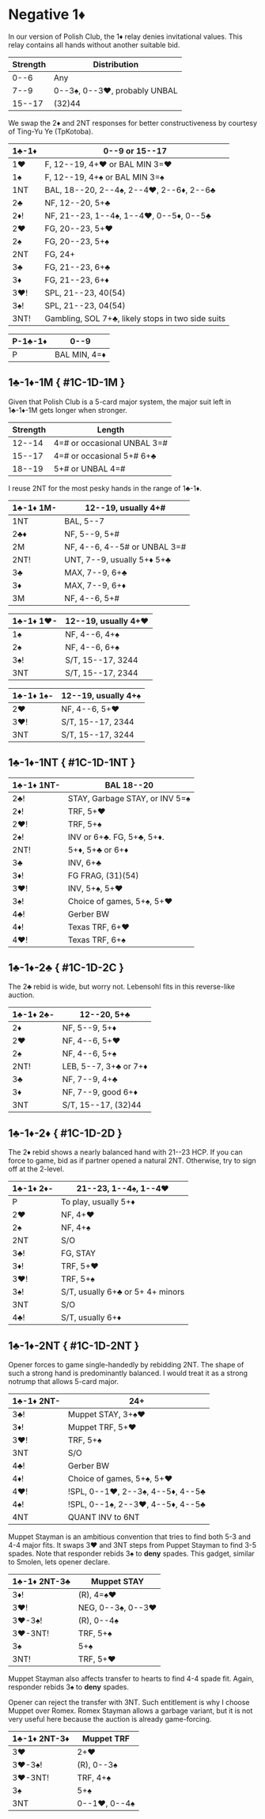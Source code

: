 # Negative 1♦

In our version of Polish Club, the 1♦ relay denies invitational values.  This
relay contains all hands without another suitable bid.

| Strength | Distribution |
|----------|--------------|
| 0--6     | Any
| 7--9     | 0--3♠, 0--3♥, probably UNBAL
| 15--17   | (32)44

We swap the 2♦ and 2NT responses for better constructiveness by courtesy of
Ting-Yu Ye (TpKotoba).

| 1♣-1♦ | 0--9 or 15--17 |
|-------|----------------|
| 1♥    | F, 12--19, 4+♥ or BAL MIN 3=♥
| 1♠    | F, 12--19, 4+♠ or BAL MIN 3=♠
| 1NT   | BAL, 18--20, 2--4♠, 2--4♥, 2--6♦, 2--6♣
| 2♣    | NF, 12--20, 5+♣
| 2♦!   | NF, 21--23, 1--4♠, 1--4♥, 0--5♦, 0--5♣
| 2♥    | FG, 20--23, 5+♥
| 2♠    | FG, 20--23, 5+♠
| 2NT   | FG, 24+
| 3♣    | FG, 21--23, 6+♣
| 3♦    | FG, 21--23, 6+♦
| 3♥!   | SPL, 21--23, 40(54)
| 3♠!   | SPL, 21--23, 04(54)
| 3NT!  | Gambling, SOL 7+♣, likely stops in two side suits

| P-1♣-1♦ | 0--9 |
|---------|------|
| P       | BAL MIN, 4=♦

## 1♣-1♦-1M { #1C-1D-1M }

Given that Polish Club is a 5-card major system, the major suit left in 1♣-1♦-1M
gets longer when stronger.

| Strength | Length |
|----------|--------|
| 12--14   | 4=# or occasional UNBAL 3=#
| 15--17   | 4=# or occasional 5+# 6+♣
| 18--19   | 5+# or UNBAL 4=#

I reuse 2NT for the most pesky hands in the range of 1♣-1♦.

| 1♣-1♦ 1M- | 12--19, usually 4+# |
|-----------|---------------------|
| 1NT       | BAL, 5--7
| 2♣♦       | NF, 5--9, 5+#
| 2M        | NF, 4--6, 4--5# or UNBAL 3=#
| 2NT!      | UNT, 7--9, usually 5+♦ 5+♣
| 3♣        | MAX, 7--9, 6+♣
| 3♦        | MAX, 7--9, 6+♦
| 3M        | NF, 4--6, 5+#

| 1♣-1♦ 1♥- | 12--19, usually 4+♥ |
|-----------|---------------------|
| 1♠        | NF, 4--6, 4+♠
| 2♠        | NF, 4--6, 6+♠
| 3♠!       | S/T, 15--17, 3244
| 3NT       | S/T, 15--17, 2344

| 1♣-1♦ 1♠- | 12--19, usually 4+♠ |
|-----------|---------------------|
| 2♥        | NF, 4--6, 5+♥
| 3♥!       | S/T, 15--17, 2344
| 3NT       | S/T, 15--17, 3244

## 1♣-1♦-1NT { #1C-1D-1NT }

| 1♣-1♦ 1NT-  | BAL 18--20 |
|-------------|------------|
| 2♣!         | STAY, Garbage STAY, or INV 5=♠
| 2♦!         | TRF, 5+♥
| 2♥!         | TRF, 5+♠
| 2♠!         | INV or 6+♣.  FG, 5+♣, 5+♦.
| 2NT!        | 5+♦, 5+♣ or 6+♦
| 3♣          | INV, 6+♣
| 3♦!         | FG FRAG, (31)(54)
| 3♥!         | INV, 5+♠, 5+♥
| 3♠!         | Choice of games, 5+♠, 5+♥
| 4♣!         | Gerber BW
| 4♦!         | Texas TRF, 6+♥
| 4♥!         | Texas TRF, 6+♠

## 1♣-1♦-2♣ { #1C-1D-2C }

The 2♣ rebid is wide, but worry not.  Lebensohl fits in this reverse-like
auction.

| 1♣-1♦ 2♣- | 12--20, 5+♣ |
|-----------|-------------|
| 2♦        | NF, 5--9, 5+♦
| 2♥        | NF, 4--6, 5+♥
| 2♠        | NF, 4--6, 5+♠
| 2NT!      | LEB, 5--7, 3+♣ or 7+♦
| 3♣        | NF, 7--9, 4+♣
| 3♦        | NF, 7--9, good 6+♦
| 3NT       | S/T, 15--17, (32)44

## 1♣-1♦-2♦ { #1C-1D-2D }

The 2♦ rebid shows a nearly balanced hand with 21--23 HCP.  If you can force
to game, bid as if partner opened a natural 2NT.  Otherwise, try to sign off at
the 2-level.

| 1♣-1♦ 2♦- | 21--23, 1--4♠, 1--4♥ |
|-----------|----------------------|
| P         | To play, usually 5+♦
| 2♥        | NF, 4+♥
| 2♠        | NF, 4+♠
| 2NT       | S/O
| 3♣!       | FG, STAY
| 3♦!       | TRF, 5+♥
| 3♥!       | TRF, 5+♠
| 3♠!       | S/T, usually 6+♣ or 5+ 4+ minors
| 3NT       | S/O
| 4♣!       | S/T, usually 6+♦

## 1♣-1♦-2NT { #1C-1D-2NT }

Opener forces to game single-handedly by rebidding 2NT.  The shape of such a
strong hand is predominantly balanced.  I would treat it as a strong notrump
that allows 5-card major.

| 1♣-1♦ 2NT- | 24+ |
|------------|-----|
| 3♣!        | Muppet STAY, 3+♠♥
| 3♦!        | Muppet TRF, 5+♥
| 3♥!        | TRF, 5+♠
| 3NT        | S/O
| 4♣!        | Gerber BW
| 4♦!        | Choice of games, 5+♠, 5+♥
| 4♥!        | !SPL, 0--1♥, 2--3♠, 4--5♦, 4--5♣
| 4♠!        | !SPL, 0--1♠, 2--3♥, 4--5♦, 4--5♣
| 4NT        | QUANT INV to 6NT

Muppet Stayman is an ambitious convention that tries to find both 5-3 and 4-4
major fits.  It swaps 3♥ and 3NT steps from Puppet Stayman to find 3-5 spades.
Note that responder rebids 3♠ to **deny** spades.  This gadget, similar to
Smolen, lets opener declare.

| 1♣-1♦ 2NT-3♣ | Muppet STAY |
|--------------|-------------|
| 3♦!          | (R), 4=♠♥
| 3♥!          | NEG, 0--3♠, 0--3♥
| 3♥-3♠!       | (R), 0--4♠
| 3♥-3NT!      | TRF, 5+♠
| 3♠           | 5+♠
| 3NT!         | TRF, 5+♥

Muppet Stayman also affects transfer to hearts to find 4-4 spade fit.  Again,
responder rebids 3♠ to **deny** spades.

Opener can reject the transfer with 3NT.  Such entitlement is why I choose
Muppet over Romex.  Romex Stayman allows a garbage variant, but it is not very
useful here because the auction is already game-forcing.

| 1♣-1♦ 2NT-3♦ | Muppet TRF |
|--------------|------------|
| 3♥           | 2+♥
| 3♥-3♠!       | (R), 0--3♠
| 3♥-3NT!      | TRF, 4+♠
| 3♠           | 5+♠
| 3NT          | 0--1♥, 0--4♠
